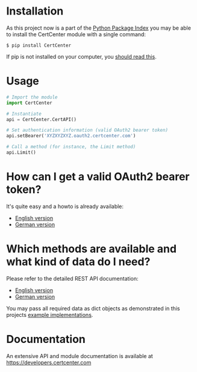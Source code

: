 # Installation

As this project now is a part of the <a href="https://pypi.python.org/pypi/CertCenter/">Python Package Index</a>
you may be able to install the CertCenter module with a single command:

```
$ pip install CertCenter
```

If pip is not installed on your computer, you <a href="https://pip.pypa.io/en/stable/installing/" target="_blank">should read this</a>.


# Usage

```python
# Import the module
import CertCenter

# Instantiate
api = CertCenter.CertAPI()

# Set authentication information (valid OAuth2 bearer token)
api.setBearer('XYZXYZXYZ.oauth2.certcenter.com')

# Call a method (for instance, the Limit method)
api.Limit()
```

# How can I get a valid OAuth2 bearer token?

It's quite easy and a howto is already available:

- <a target="_blank" href="https://blog.certcenter.com/2015/11/how-does-it-actually-work-to-access-the-certcenter-restful-api/">English version</a>
- <a target="_blank" href="https://blog.certcenter.de/2015/10/demo-zugriff-certcenter-restful-api/">German version</a>

# Which methods are available and what kind of data do I need?

Please refer to the detailed REST API documentation:

- <a target="_blank" href="https://developers.certcenter.com/rest-api-doc-en/">English version</a>
- <a target="_blank" href="https://developers.certcenter.com/rest-api-doc-de/">German version</a>

You may pass all required data as dict objects as demonstrated in this projects <a href="https://github.com/CertCenter/pyCertCenter/tree/master/example">example implementations</a>.


# Documentation

An extensive API and module documentation is available at https://developers.certcenter.com
